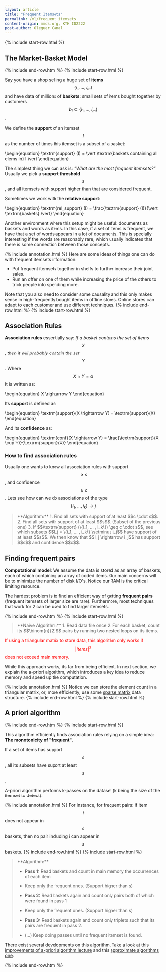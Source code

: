 ```yaml
---
layout: article
title: "Frequent Itemsets"
permalink: /ml/frequent_itemsets
content-origin: mmds.org, KTH ID2222
post-author: Oleguer Canal
---
```

<!--
Disclaimer and authorship:
This article is provided for free only for your personal informational and entertainment purposes. No commercial use of it is allowed.

Please note there might be mistakes. We would be grateful to receive (constructive) criticism if you spot any. You can reach us at: ai.campus.ai@gmail.com or directly open an issue on our github repo: https://github.com/CampusAI/CampusAI.github.io

If considering to use the text please cite the original author/s of the lecture/paper.
Furthermore, please acknowledge our work by adding a link to our website: https://campusai.github.io/ and citing our names: Oleguer Canal and Federico Taschin.
-->
{% include start-row.html %}

## The Market-Basket Model

{% include end-row.html %}
{% include start-row.html %}

Say you have a shop selling a huge set of **items** $$\{i_1, ..., i_m \}$$ and have data of millions of **baskets**: small sets of items bought together by customers $$b_i \subseteq \{i_1, ..., i_m \}$$.

<!-- 
{% include annotation.html %}
For instance a basket of 2 items which are frequently bought together are soda and chips.
{% include end-row.html %}
{% include start-row.html %}
-->
We define the **support** of an itemset $$I$$ as the number of times this itemset is a subset of a basket:

\begin{equation}
\textrm{support} (I) = \vert \textrm{baskets containing all elems in} I \vert
\end{equation}

The simplest thing we can ask is: _"What are the most frequent itemsets?"_
Usually we pick a **support threshold** $$s$$, and all itemsets with support higher than that are considered frequent.

Sometimes we work with the **relative support**:

\begin{equation}
\textrm{rel_support} (I) = \frac{\textrm{support} (I)}{\vert \textrm{baskets} \vert}
\end{equation}

Another environment where this setup might be useful: documents as baskets and words as items.
In this case, if a set of items is frequent, we have that a set of words appears in a lot of documents.
This is specially interesting if the words are reasonably rare, which usually indicates that there is some connection between those concepts.

{% include annotation.html %}
Here are some ideas of things one can do with frequent itemsets information:
- Put frequent itemsets together in shelfs to further increase their joint sales.
- Run an offer on one of them while increasing the price of the others to trick people into spending more.

Note that you also need to consider some causality and this only makes sense in high-frequently bought items in offline stores.
Online stores can adapt to each customer and use different techniques.
{% include end-row.html %}
{% include start-row.html %}

## Association Rules

**Association rules** essentially say:
_If a basket contains the set of items $$X$$, then it will probably contain the set $$Y$$_.
Where $$X \cap Y = \emptyset$$
It is written as:

\begin{equation}
X \rightarrow Y
\end{equation}

Its **support** is defined as:

\begin{equation}
\textrm{support}(X \rightarrow Y) = \textrm{support}(X)
\end{equation}

And its **confidence** as:

\begin{equation}
\textrm{conf}(X \rightarrow Y) = \frac{\textrm{support}(X \cup Y)}{\textrm{support}(X)}
\end{equation}

### How to find association rules

Usually one wants to know all association rules with support $$\geq s$$, and confidence $$\geq c$$.
Lets see how can we do associations of the type $$\{i_1, ..., i_k\} \rightarrow j$$

<blockquote markdown="1">
**Algorithm:**
1. Find all sets with support of at least $$c \cdot s$$.
2. Find all sets with support of at least $$s$$. (Subset of the previous one)
3. If $$\textrm{support} (\{i_1, ... , i_k\}) \geq c \cdot s$$, see which subsets $$I_j = \{i_1, ... , i_k\} \setminus i_j$$ have support of at least $$s$$. We then know that $$I_j \rightarrow i_j$$ has support $$s$$ and confidence $$c$$.
</blockquote>

## Finding frequent pairs

**Computational model**: We assume the data is stored as an array of baskets, each of which containing an array of coded items.
Our main concerns will be to minimize the number of disk I/O's.
Notice our RAM is the critical limiting resource.

The hardest problem is to find an efficient way of getting **frequent pairs** (frequent itemsets of larger size are rare).
Furthermore, most techniques that work for 2 can be used to find larger itemsets.

{% include end-row.html %}
{% include start-row.html %}

<blockquote markdown="1">
**Naive Algorithm:**
1. Read data file once
2. For each basket, count its $$\binom{n}{2}$$ pairs by running two nested loops on its items.
</blockquote>

<span style="color:red">If using a triangular matrix to store data, this algorithm only works if $$\vert items \vert^2$$ does not exceed main memory.</span> 

While this approach works, its far from being efficient.
In next section, we explain the a-priori algorithm, which introduces a key idea to reduce memory and speed up the computation.

{% include annotation.html %}
Notice we can store the element count in a triangular matrix, or, more efficiently, use some [sparse matrix](https://en.wikipedia.org/wiki/Sparse_matrix) data structure.
{% include end-row.html %}
{% include start-row.html %}


## A priori algorithm

{% include end-row.html %}
{% include start-row.html %}

This algorithm efficiently finds association rules relying on a simple idea:
**The monotonicity of "frequent"**.
<!-- An itemset cannot be frequent unless all its subsets are frequent. -->
If a set of items has support $$s$$, all its subsets have suport at least $$s$$.

A-priori algorithm performs k-passes on the dataset (k being the size of the itemset to detect).

{% include annotation.html %}
For instance, for frequent pairs: if item $$i$$ does not appear in $$s$$ baskets, then no pair including i can appear in $$s$$ baskets.
{% include end-row.html %}
{% include start-row.html %}

<blockquote markdown="1">
**Algorithm:**

- **Pass 1:** Read baskets and count in main memory the occurrences of each item
- Keep only the frequent ones. (Support higher than s)

- **Pass 2:** Read baskets again and count only pairs both of which were found in pass 1
- Keep only the frequent ones. (Support higher than s)

- **Pass 3:** Read baskets again and count only triplets such that its pairs are frequent in pass 2.

- (...) Keep doing passes until no frequent itemset is found.
</blockquote>

There exist several developments on this algorithm.
Take a look at this [improvements of a-priori algorithm lecture](https://www.youtube.com/watch?v=AGAkNiQnbjY&ab_channel=MiningMassiveDatasets) and this [approximate algorithms one](https://www.youtube.com/watch?v=b-guME_xZiw&ab_channel=MiningMassiveDatasets).

{% include end-row.html %}
